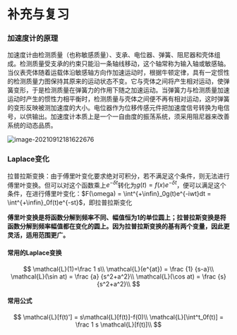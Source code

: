 # 补充与复习

### 加速度计的原理

加速度计由检测质量（也称敏感质量）、支承、电位器、弹簧、阻尼器和壳体组成。检测质量受支承的约束只能沿一条轴线移动，这个轴常称为输入轴或敏感轴。当仪表壳体随着运载体沿敏感轴方向作加速运动时，根据牛顿定律，具有一定惯性的检测质量力图保持其原来的运动状态不变。它与壳体之间将产生相对运动，使弹簧变形，于是检测质量在弹簧力的作用下随之加速运动。当弹簧力与检测质量加速运动时产生的惯性力相平衡时，检测质量与壳体之间便不再有相对运动，这时弹簧的变形反映被测加速度的大小。电位器作为位移传感元件把加速度信号转换为电信号，以供输出。加速度计本质上是一个一自由度的振荡系统，须采用阻尼器来改善系统的动态品质。

![image-20210912181622676](C:\Users\jiash\AppData\Roaming\Typora\typora-user-images\image-20210912181622676.png)

### Laplace变化

拉普拉斯变换：由于傅里叶变化要求绝对可积分，若不满足这个条件，则无法进行傅里叶变换。但可以对这个函数乘上$e^{-\delta t}$转化为$g(t) = f(x)e^{-\delta t}$，便可以满足这个条件，在进行傅里叶变化：$F(\omega) = \int^{+\infin}_0g(t)e^{-iwt}dt = \int^{+\infin}_0f(t)e^{-st}$，即拉普拉斯变化

**傅里叶变换是将函数分解到频率不同、幅值恒为1的单位圆上；拉普拉斯变换是将函数分解到频率幅值都在变化的圆上。因为拉普拉斯变换的基有两个变量，因此更灵活，适用范围更广。**

#### 常用的Laplace变换

$$
\mathcal{L}(1)=\frac 1 s\\
\mathcal{L}(e^{at}) = \frac {1} {s-a}\\
\mathcal{L}(\sin at) = \frac {a} {s^2+a^2}\\
\mathcal{L}(\cos at) = \frac {s} {s^2+a^2}\\
$$

#### 常用公式

$$
\mathcal{L}[f(t)'] = s\mathcal{L}[f(t)]-f(0)\\
\mathcal{L}[\int^t_0f(t)] = \frac 1 s \mathcal{L}[f(t)]\\
$$


